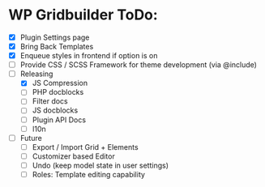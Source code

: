 WP Gridbuilder ToDo:
====================
 - [x] Plugin Settings page
 - [x] Bring Back Templates
 - [x] Enqueue styles in frontend if option is on
 - [ ] Provide CSS / SCSS Framework for theme development (via @include)
 - [ ] Releasing
	- [x] JS Compression
	- [ ] PHP docblocks
	- [ ] Filter docs
	- [ ] JS docblocks
	- [ ] Plugin API Docs
	- [ ] l10n
 - [ ] Future
	- [ ] Export / Import Grid + Elements
	- [ ] Customizer based Editor
	- [ ] Undo (keep model state in user settings)
	- [ ] Roles: Template editing capability
